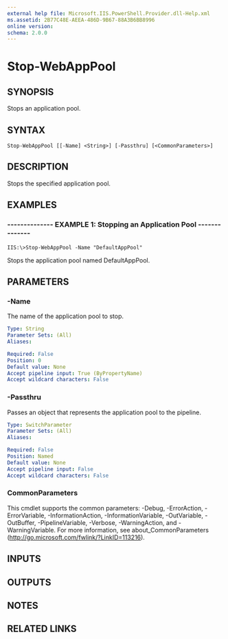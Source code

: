 ```yaml
---
external help file: Microsoft.IIS.PowerShell.Provider.dll-Help.xml
ms.assetid: 2B77C48E-AEEA-486D-9B67-88A3B6BB8996
online version: 
schema: 2.0.0
---
```


# Stop-WebAppPool

## SYNOPSIS
Stops an application pool.

## SYNTAX

```
Stop-WebAppPool [[-Name] <String>] [-Passthru] [<CommonParameters>]
```

## DESCRIPTION
Stops the specified application pool.

## EXAMPLES

### -------------- EXAMPLE 1: Stopping an Application Pool --------------
```
IIS:\>Stop-WebAppPool -Name "DefaultAppPool"
```

Stops the application pool named DefaultAppPool.

## PARAMETERS

### -Name
The name of the application pool to stop.

```yaml
Type: String
Parameter Sets: (All)
Aliases: 

Required: False
Position: 0
Default value: None
Accept pipeline input: True (ByPropertyName)
Accept wildcard characters: False
```

### -Passthru
Passes an object that represents the application pool to the pipeline.

```yaml
Type: SwitchParameter
Parameter Sets: (All)
Aliases: 

Required: False
Position: Named
Default value: None
Accept pipeline input: False
Accept wildcard characters: False
```

### CommonParameters
This cmdlet supports the common parameters: -Debug, -ErrorAction, -ErrorVariable, -InformationAction, -InformationVariable, -OutVariable, -OutBuffer, -PipelineVariable, -Verbose, -WarningAction, and -WarningVariable. For more information, see about_CommonParameters (http://go.microsoft.com/fwlink/?LinkID=113216).

## INPUTS

## OUTPUTS

## NOTES

## RELATED LINKS

